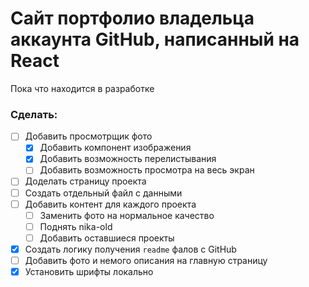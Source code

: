 # Сайт портфолио владельца аккаунта GitHub, написанный на React

Пока что находится в разработке

### Сделать:

- [ ] Добавить просмотрщик фото
  - [x] Добавить компонент изображения
  - [x] Добавить возможность перелистывания
  - [ ] Добавить возможность просмотра на весь экран
- [ ] Доделать страницу проекта
- [ ] Создать отдельный файл с данными
- [ ] Добавить контент для каждого проекта
  - [ ] Заменить фото на нормальное качество
  - [ ] Поднять nika-old
  - [ ] Добавить оставшиеся проекты
- [x] Создать логику получения `readme` фалов с GitHub
- [ ] Добавить фото и немого описания на главную страницу
- [x] Установить шрифты локально
